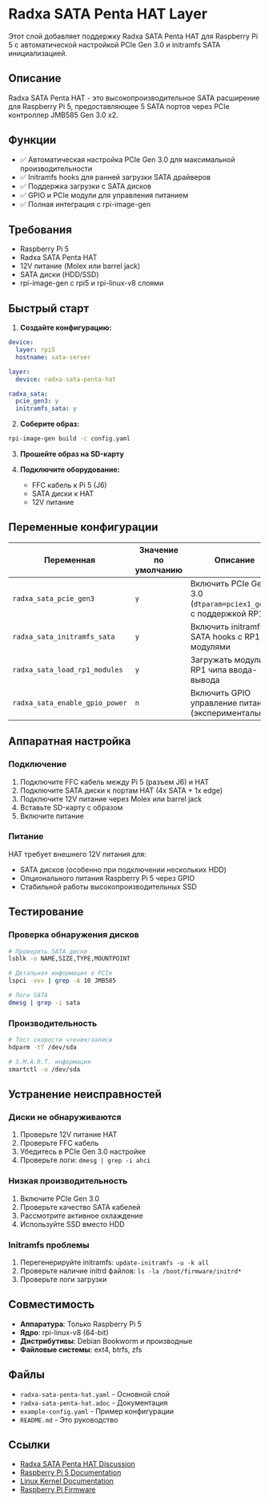 # Radxa SATA Penta HAT Layer

Этот слой добавляет поддержку Radxa SATA Penta HAT для Raspberry Pi 5 с автоматической настройкой PCIe Gen 3.0 и initramfs SATA инициализацией.

## Описание

Radxa SATA Penta HAT - это высокопроизводительное SATA расширение для Raspberry Pi 5, предоставляющее 5 SATA портов через PCIe контроллер JMB585 Gen 3.0 x2.

## Функции

- ✅ Автоматическая настройка PCIe Gen 3.0 для максимальной производительности
- ✅ Initramfs hooks для ранней загрузки SATA драйверов
- ✅ Поддержка загрузки с SATA дисков
- ✅ GPIO и PCIe модули для управления питанием
- ✅ Полная интеграция с rpi-image-gen

## Требования

- Raspberry Pi 5
- Radxa SATA Penta HAT
- 12V питание (Molex или barrel jack)
- SATA диски (HDD/SSD)
- rpi-image-gen с rpi5 и rpi-linux-v8 слоями

## Быстрый старт

1. **Создайте конфигурацию:**

```yaml
device:
  layer: rpi5
  hostname: sata-server

layer:
  device: radxa-sata-penta-hat

radxa_sata:
  pcie_gen3: y
  initramfs_sata: y
```

2. **Соберите образ:**

```bash
rpi-image-gen build -c config.yaml
```

3. **Прошейте образ на SD-карту**

4. **Подключите оборудование:**
   - FFC кабель к Pi 5 (J6)
   - SATA диски к HAT
   - 12V питание

## Переменные конфигурации

| Переменная | Значение по умолчанию | Описание |
|------------|----------------------|----------|
| `radxa_sata_pcie_gen3` | `y` | Включить PCIe Gen 3.0 (`dtparam=pciex1_gen=3`) с поддержкой RP1 |
| `radxa_sata_initramfs_sata` | `y` | Включить initramfs SATA hooks с RP1 модулями |
| `radxa_sata_load_rp1_modules` | `y` | Загружать модули RP1 чипа ввода-вывода |
| `radxa_sata_enable_gpio_power` | `n` | Включить GPIO управление питанием (экспериментально) |

## Аппаратная настройка

### Подключение

1. Подключите FFC кабель между Pi 5 (разъем J6) и HAT
2. Подключите SATA диски к портам HAT (4x SATA + 1x edge)
3. Подключите 12V питание через Molex или barrel jack
4. Вставьте SD-карту с образом
5. Включите питание

### Питание

HAT требует внешнего 12V питания для:
- SATA дисков (особенно при подключении нескольких HDD)
- Опционального питания Raspberry Pi 5 через GPIO
- Стабильной работы высокопроизводительных SSD

## Тестирование

### Проверка обнаружения дисков

```bash
# Проверить SATA диски
lsblk -o NAME,SIZE,TYPE,MOUNTPOINT

# Детальная информация о PCIe
lspci -vvv | grep -A 10 JMB585

# Логи SATA
dmesg | grep -i sata
```

### Производительность

```bash
# Тест скорости чтения/записи
hdparm -tT /dev/sda

# S.M.A.R.T. информация
smartctl -a /dev/sda
```

## Устранение неисправностей

### Диски не обнаруживаются

1. Проверьте 12V питание HAT
2. Проверьте FFC кабель
3. Убедитесь в PCIe Gen 3.0 настройке
4. Проверьте логи: `dmesg | grep -i ahci`

### Низкая производительность

1. Включите PCIe Gen 3.0
2. Проверьте качество SATA кабелей
3. Рассмотрите активное охлаждение
4. Используйте SSD вместо HDD

### Initramfs проблемы

1. Перегенерируйте initramfs: `update-initramfs -u -k all`
2. Проверьте наличие initrd файлов: `ls -la /boot/firmware/initrd*`
3. Проверьте логи загрузки

## Совместимость

- **Аппаратура**: Только Raspberry Pi 5
- **Ядро**: rpi-linux-v8 (64-bit)
- **Дистрибутивы**: Debian Bookworm и производные
- **Файловые системы**: ext4, btrfs, zfs

## Файлы

- `radxa-sata-penta-hat.yaml` - Основной слой
- `radxa-sata-penta-hat.adoc` - Документация
- `example-config.yaml` - Пример конфигурации
- `README.md` - Это руководство

## Ссылки

- [Radxa SATA Penta HAT Discussion](https://github.com/geerlingguy/raspberry-pi-pcie-devices/issues/615)
- [Raspberry Pi 5 Documentation](https://www.raspberrypi.com/documentation/computers/raspberry-pi.html)
- [Linux Kernel Documentation](https://www.raspberrypi.com/documentation/computers/linux_kernel.html)
- [Raspberry Pi Firmware](https://github.com/raspberrypi/firmware)
